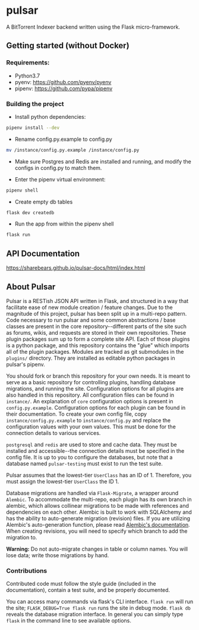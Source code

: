 # pulsar

A BitTorrent Indexer backend written using the Flask micro-framework.


## Getting started (without Docker)

### Requirements:

- Python3.7
- pyenv: https://github.com/pyenv/pyenv
- pipenv: https://github.com/pypa/pipenv


### Building the project

- Install python dependencies:

```bash
pipenv install --dev
```

- Rename config.py.example to config.py

```bash
mv /instance/config.py.example /instance/config.py
```

- Make sure Postgres and Redis are installed and running, and modify the configs in config.py to match them.

- Enter the pipenv virtual environment:

```bash
pipenv shell
```

- Create empty db tables

```bash
flask dev createdb
```

- Run the app from within the pipenv shell

```bash
flask run
```

## API Documentation
https://sharebears.github.io/pulsar-docs/html/index.html

## About Pulsar

Pulsar is a RESTish JSON API written in Flask, and structured in a way that facilitate 
ease of new module creation / feature changes. Due to the magnitude of this project, 
pulsar has been split up in a multi-repo pattern. Code necessary to run pulsar and some 
common abstractions / base classes are present in the core repository--different parts of 
the site such as forums, wikis, and requests are stored in their own repositories. These 
plugin packages sum up to form a complete site API. Each of those plugins is a python 
package, and this repository contains the "glue" which imports all of the plugin 
packages. Modules are tracked as git submodules in the `plugins/` directory. They are installed as editable python packages in
pulsar's pipenv.

You should fork or branch this repository for your own needs. It is meant to serve as a
basic repository for controlling plugins, handling database migrations, and running the
site. Configuration options for all plugins are also handled in this repository. All
configuration files can be found in `instance/`. An explanation of `core` configuration
options is present in `config.py.example`. Configuration options for each plugin can be
found in their documentation. To create your own config file, copy
`instance/config.py.example` to `instance/config.py` and replace the configuration values
with your own values. This must be done for the connection details to various services.

`postgresql` and `redis` are used to store and cache data. They must be installed and
accessible--the connection details must be specified in the config file. It is up to you
to configure the databases, but note that a database named `pulsar-testing` must exist to
run the test suite.

Pulsar assumes that the lowest-tier `UserClass` has an ID of 1. Therefore, you must
assign the lowest-tier `UserClass` the ID 1.

Database migrations are handled via `Flask-Migrate`, a wrapper around `Alembic`. To
accommodate the multi-repo, each plugin has its own branch in alembic, which allows
collinear migrations to be made with references and dependencies on each other. Alembic
is built to work with SQLAlchemy and has the ability to auto-generate migration
(revision) files. If you are utilizing Alembic's auto-generation function, please read
[Alembic's documentation](<http://alembic.zzzcomputing.com/en/latest/autogenerate.html>).
When creating revisions, you will need to specify which branch to add the migration to.

**Warning:** Do not auto-migrate changes in table or column names. You will lose data;
write those migrations by hand.

### Contributions

Contributed code must follow the style guide (included in the documentation), contain a
test suite, and be properly documented.

You can access many commands via flask's CLI interface. `flask run` will run the site;
`FLASK_DEBUG=True flask run` runs the site in debug mode. `flask db` reveals the database
migration interface. In general you can simply type `flask` in the command line to see available options.
